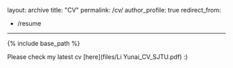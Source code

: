 layout: archive
title: "CV"
permalink: /cv/
author_profile: true
redirect_from:
  - /resume
---

{% include base_path %}

Please check my latest cv [here](files/Li Yunai_CV_SJTU.pdf) :)
